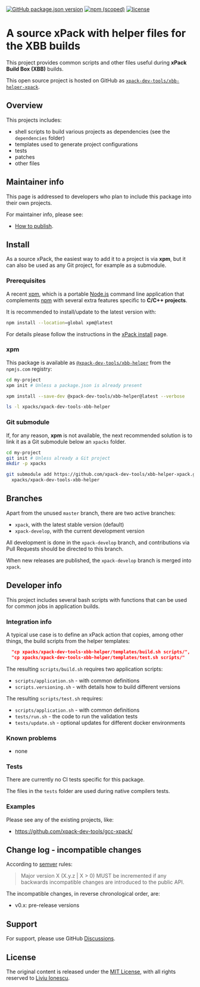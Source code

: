 [![GitHub package.json version](https://img.shields.io/github/package-json/v/xpack-dev-tools/xbb-helper-xpack)](https://github.com/xpack-dev-tools/xbb-helper-xpack/blob/xpack/package.json)
[![npm (scoped)](https://img.shields.io/npm/v/@xpack-dev-tools/xbb-helper.svg?color=blue)](https://www.npmjs.com/package/@xpack-dev-tools/xbb-helper/)
[![license](https://img.shields.io/github/license/xpack-dev-tools/xbb-helper-xpack)](https://github.com/xpack-dev-tools/xbb-helper-xpack/blob/xpack/LICENSE)

# A source xPack with helper files for the XBB builds

This project provides common scripts and other files useful during
**xPack Build Box (XBB)** builds.

This open source project is hosted on GitHub as
[`xpack-dev-tools/xbb-helper-xpack`](https://github.com/xpack-dev-tools/xbb-helper-xpack).

## Overview

This projects includes:

- shell scripts to build various projects as dependencies
(see the `dependencies` folder)
- templates used to generate project configurations
- tests
- patches
- other files

## Maintainer info

This page is addressed to developers who plan to include this package
into their own projects.

For maintainer info, please see:

- [How to publish](https://github.com/xpack-dev-tools/xbb-helper-xpack/blob/xpack/README-MAINTAINER.md).

## Install

As a source xPack, the easiest way to add it to a project is via
**xpm**, but it can also be used as any Git project, for example as a submodule.

### Prerequisites

A recent [xpm](https://xpack.github.io/xpm/),
which is a portable [Node.js](https://nodejs.org/) command line application
that complements [npm](https://docs.npmjs.com)
with several extra features specific to
**C/C++ projects**.

It is recommended to install/update to the latest version with:

```sh
npm install --location=global xpm@latest
```

For details please follow the instructions in the
[xPack install](https://xpack.github.io/install/) page.

### xpm

This package is available as
[`@xpack-dev-tools/xbb-helper`](https://www.npmjs.com/package/@xpack-dev-tools/xbb-helper)
from the `npmjs.com` registry:

```sh
cd my-project
xpm init # Unless a package.json is already present

xpm install --save-dev @xpack-dev-tools/xbb-helper@latest --verbose

ls -l xpacks/xpack-dev-tools-xbb-helper
```

### Git submodule

If, for any reason, **xpm** is not available, the next recommended
solution is to link it as a Git submodule below an `xpacks` folder.

```sh
cd my-project
git init # Unless already a Git project
mkdir -p xpacks

git submodule add https://github.com/xpack-dev-tools/xbb-helper-xpack.git \
  xpacks/xpack-dev-tools-xbb-helper
```

## Branches

Apart from the unused `master` branch, there are two active branches:

- `xpack`, with the latest stable version (default)
- `xpack-develop`, with the current development version

All development is done in the `xpack-develop` branch, and contributions via
Pull Requests should be directed to this branch.

When new releases are published, the `xpack-develop` branch is merged
into `xpack`.

## Developer info

This project includes several bash scripts with functions that can be
used for common jobs in application builds.

### Integration info

A typical use case is to define an xPack action that copies, among
other things, the build scripts from the helper templates:

```json
  "cp xpacks/xpack-dev-tools-xbb-helper/templates/build.sh scripts/",
  "cp xpacks/xpack-dev-tools-xbb-helper/templates/test.sh scripts/"
```

The resulting `scripts/build.sh` requires two application scripts:

- `scripts/application.sh` - with common definitions
- `scripts.versioning.sh` - with details how to build different versions

The resulting `scripts/test.sh` requires:

- `scripts/application.sh` - with common definitions
- `tests/run.sh` - the code to run the validation tests
- `tests/update.sh` - optional updates for different docker environments

### Known problems

- none

### Tests

There are currently no CI tests specific for this package.

The files in the `tests` folder are used during native compilers tests.

### Examples

Please see any of the existing projects, like:

- <https://github.com/xpack-dev-tools/gcc-xpack/>

## Change log - incompatible changes

According to [semver](https://semver.org) rules:

> Major version X (X.y.z | X > 0) MUST be incremented if any
backwards incompatible changes are introduced to the public API.

The incompatible changes, in reverse chronological order,
are:

- v0.x: pre-release versions

## Support

For support, please use GitHub
[Discussions](https://github.com/xpack-dev-tools/xbb-helper-xpack/discussions/).

## License

The original content is released under the
[MIT License](https://opensource.org/licenses/MIT/),
with all rights reserved to
[Liviu Ionescu](https://github.com/ilg-ul/).
